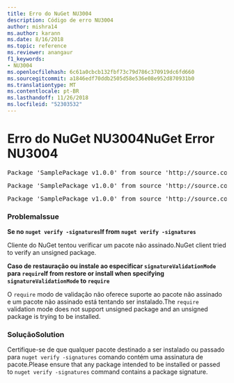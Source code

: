 ```yaml
---
title: Erro do NuGet NU3004
description: Código de erro NU3004
author: mishra14
ms.author: karann
ms.date: 8/16/2018
ms.topic: reference
ms.reviewer: anangaur
f1_keywords:
- NU3004
ms.openlocfilehash: 6c61a0cbcb132fbf73c79d786c370919dc6fd660
ms.sourcegitcommit: a1846edf70ddb2505d58e536e08e952d870931b0
ms.translationtype: MT
ms.contentlocale: pt-BR
ms.lasthandoff: 11/26/2018
ms.locfileid: "52303532"
---
```

# <a name="nuget-error-nu3004"></a><span data-ttu-id="7fbc0-103">Erro do NuGet NU3004</span><span class="sxs-lookup"><span data-stu-id="7fbc0-103">NuGet Error NU3004</span></span>

<pre>Package 'SamplePackage v1.0.0' from source 'http://source.com/index.json': The package is not signed.</pre>
<pre>Package 'SamplePackage v1.0.0' from source 'http://source.com/index.json': signatureValidationMode is set to require, so packages are allowed only if signed by trusted signers; however, this package is unsigned.</pre>
<pre>Package 'SamplePackage v1.0.0' from source 'http://source.com/index.json': This repository indicated that all its packages are repository signed; however, this package is unsigned.</pre>

### <a name="issue"></a><span data-ttu-id="7fbc0-104">Problema</span><span class="sxs-lookup"><span data-stu-id="7fbc0-104">Issue</span></span>

<span data-ttu-id="7fbc0-105">**Se no `nuget verify -signatures`**</span><span class="sxs-lookup"><span data-stu-id="7fbc0-105">**If from `nuget verify -signatures`**</span></span>

<span data-ttu-id="7fbc0-106">Cliente do NuGet tentou verificar um pacote não assinado.</span><span class="sxs-lookup"><span data-stu-id="7fbc0-106">NuGet client tried to verify an unsigned package.</span></span>

<span data-ttu-id="7fbc0-107">**Caso de restauração ou instale ao especificar `signatureValidationMode` para `require`**</span><span class="sxs-lookup"><span data-stu-id="7fbc0-107">**If from restore or install when specifying `signatureValidationMode` to `require`**</span></span>

<span data-ttu-id="7fbc0-108">O `require` modo de validação não oferece suporte ao pacote não assinado e um pacote não assinado está tentando ser instalado.</span><span class="sxs-lookup"><span data-stu-id="7fbc0-108">The `require` validation mode does not support unsigned package and an unsigned package is trying to be installed.</span></span>

### <a name="solution"></a><span data-ttu-id="7fbc0-109">Solução</span><span class="sxs-lookup"><span data-stu-id="7fbc0-109">Solution</span></span>

<span data-ttu-id="7fbc0-110">Certifique-se de que qualquer pacote destinado a ser instalado ou passado para `nuget verify -signatures` comando contém uma assinatura de pacote.</span><span class="sxs-lookup"><span data-stu-id="7fbc0-110">Please ensure that any package intended to be installed or passed to `nuget verify -signatures` command contains a package signature.</span></span>
